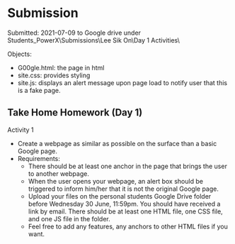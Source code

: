 
# Submission
Submitted: 2021-07-09 to Google drive under Students_PowerX\Submissions\Lee Sik On\Day 1 Activities\

Objects: 
- G00gle.html: the page in html
- site.css: provides styling
- site.js: displays an alert message upon page load to notify user that this is a fake page.


## Take Home Homework (Day 1)

Activity 1
<ul>
<li>Create a webpage as similar as possible on the surface than a basic Google page.
<li>Requirements:
  <ul>
<li>There should be at least one anchor in the page that brings the user to another webpage.
<li>When the user opens your webpage, an alert box should be triggered to inform him/her that it is not the original Google page.
<li>Upload your files on the personal students Google Drive folder before Wednesday 30 June, 11:59pm. You should have received a link by email. There should be at least one HTML file, one CSS file, and one JS file in the folder.
<li>Feel free to add any features, any anchors to other HTML files if you want.
  </ul>
  </ul>
